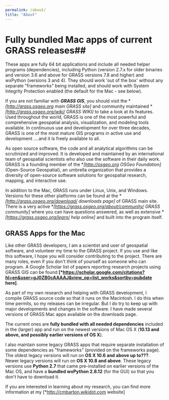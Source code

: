 ```yaml
---
permalink: /about/
title: "About"
---
```


# Fully bundled Mac apps of current GRASS releases##

These apps are fully 64 bit applications and include all needed helper programs (dependencies), including Python (version 2.7.x for older binaries and version 3.6 and above for GRASS versions 7.8 and higher) and wxPython (versions 3 and 4). They should work 'out of the box' without any separate "frameworks" being installed, and should work with System Integrity Protection enabled (the default for the Mac - see below).

If you are not familiar with ***GRASS GIS***, you should visit the **[*http://grass.osgeo.org main GRASS site]** and community maintained **[*http://grass.osgeo.org/wiki/ GRASS WIKI]** to take a look at its features. Used throughout the world, GRASS is one of the most powerful and comprehensive geospatial analysis, visualization, and modeling tools available. In continuous use and development for over three decades, GRASS is one of the most mature GIS programs in active use and development ....and it is freely available to all. 

As open source software, the code and all analytical algorithms can be scrutinized and improved. It is developed and maintained by an international team of geospatial scientists who also use the software in their daily work. GRASS is a founding member of the **[*http://osgeo.org OSGeo Foundation]** (Open-Source Geospatial), an umbrella organization that provides a diversity of open-source software solutions for geospatial research, mapping, and interactive use. 
 
In addition to the Mac, GRASS runs under Linux, Unix, and Windows. Versions for these other platforms can be found at the **[*http://grass.osgeo.org/download/ downloads page]** of GRASS main site. There is a very active **[*https://grass.osgeo.org/about/community/ GRASS community]** where you can have questions answered, as well as extensive **[*https://grass.osgeo.org/learn/ help online]** and built into the program itself. 

## GRASS Apps for the Mac     
Like other GRASS developers, I am a scientist and user of geospatial software, and volunteer my time to the GRASS project. If you use and like this software, I hope you will consider contributing to the project. There are many roles, even if you don't think of yourself as someone who can program. A Google Scholar list of papers reporting research projects using GRASS GIS can be found **[*https://scholar.google.com/citations?hl=en&user=gJ0ZB0cAAAAJ&view_op=list_works&sortby=pubdate here]**. 

As part of my own research and helping with GRASS development, I compile GRASS source code so that it runs on the Macintosh. I do this when time permits, so my releases can be irregular. But I do try to keep up with major developments and changes in the software. I have made several versions of GRASS Mac apps available on the downloads page. 

The current ones are **fully bundled with all needed dependencies** included in the (larger) app and run on the newest versions of Mac OS X (**10.13 and above, and possibly earlier versions of OS X**). 

I also maintain some legacy GRASS apps that require separate installation of some dependencies as "frameworks" (provided on the frameworks page). The oldest legacy versions will run on **OS X 10.6 and above up to???**. Newer legacy versions will run on **OS X 10.8 and above**. These legacy versions use **Python 2.7** that came pre-installed on earlier versions of the Mac OS, and have a **bundled wxPython 2.8.12** (for the GUI) so that you don't have to download it. 

If you are interested in learning about my research, you can find more information at my [*http://cmbarton.wikidot.com website]
